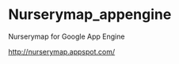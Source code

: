 Nurserymap_appengine
====================

Nurserymap for Google App Engine

http://nurserymap.appspot.com/
